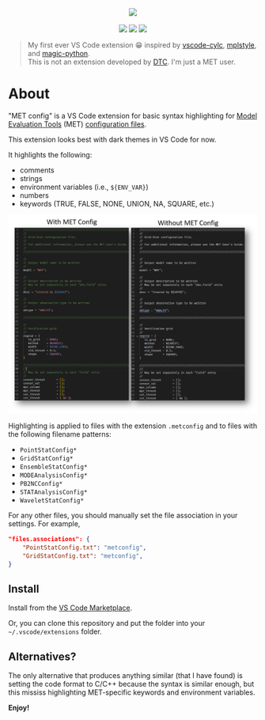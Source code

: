 <div align=center>
<img src="https://github.com/blaylockbk/vscode-metconfig/blob/main/images/metconfig_logo_white.png?raw=true" width=250px>

<!--Badges-->

<a href="https://github.com/blaylockbk/vscode-metconfig/issues"><img src="https://img.shields.io/github/issues/blaylockbk/vscode-metconfig?color=blue"></a>
<a href="https://marketplace.visualstudio.com/items?itemName=brian-blaylock.metconfig"><img src="https://img.shields.io/visual-studio-marketplace/v/brian-blaylock.metconfig"></a>
<a href="https://marketplace.visualstudio.com/items?itemName=brian-blaylock.metconfig"><img src="https://img.shields.io/visual-studio-marketplace/d/brian-blaylock.metconfig"></a>

<!--(end badges)-->
</div>

> My first ever VS Code extension 😁 inspired by [vscode-cylc](https://github.com/cylc/vscode-cylc), [mplstyle](https://github.com/yy0931/vscode-mplstyle), and [magic-python](https://github.com/MagicStack/MagicPython).  
> This is not an extension developed by [DTC](https://dtcenter.org/community-code/model-evaluation-tools-met). I'm just a MET user.

# About

"MET config" is a VS Code extension for basic syntax highlighting for [Model Evaluation Tools](https://dtcenter.org/community-code/model-evaluation-tools-met) (MET) [configuration files](https://met.readthedocs.io/en/latest/Users_Guide/config_options.html).

This extension looks best with dark themes in VS Code for now.

It highlights the following:

- comments
- strings
- environment variables (i.e., `${ENV_VAR}`)
- numbers
- keywords (TRUE, FALSE, NONE, UNION, NA, SQUARE, etc.)

<img src="https://github.com/blaylockbk/vscode-MET-Config/blob/main/images/screenshots.png?raw=true">

Highlighting is applied to files with the extension `.metconfig` and to files with the following filename patterns:

- `PointStatConfig*`
- `GridStatConfig*`
- `EnsembleStatConfig*`
- `MODEAnalysisConfig*`
- `PB2NCConfig*`
- `STATAnalysisConfig*`
- `WaveletStatConfig*`

For any other files, you should manually set the file association in your settings. For example,

```json
"files.associations": {
    "PointStatConfig.txt": "metconfig",
    "GridStatConfig.txt": "metconfig",
}
```

## Install

Install from the [VS Code Marketplace](https://marketplace.visualstudio.com/items?itemName=brian-blaylock.metconfig).

Or, you can clone this repository and put the folder into your `~/.vscode/extensions` folder.

## Alternatives?

The only alternative that produces anything similar (that I have found) is setting the code format to C/C++ because the syntax is similar enough, but this mississ highlighting MET-specific keywords and environment variables.

**Enjoy!**
